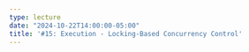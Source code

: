```yaml
---
type: lecture
date: "2024-10-22T14:00:00-05:00"
title: '#15: Execution - Locking-Based Concurrency Control'
---
```


